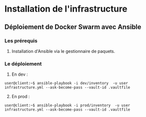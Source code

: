 # Installation de l'infrastructure

## Déploiement de Docker Swarm avec Ansible

### Les prérequis

1) Installation d'Ansible via le gestionnaire de paquets.


### Le déploiement

1) En dev : 

```console
user@client:~$ ansible-playbook -i dev/inventory  -u user infrastructure.yml --ask-become-pass --vault-id .vaultfile
```

2) En prod :

```console
user@client:~$ ansible-playbook -i prod/inventory  -u user infrastructure.yml --ask-become-pass --vault-id .vaultfile
```
